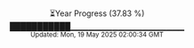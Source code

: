 <p align="center">
⏳Year Progress (37.83 %) <br>
███████████▁▁▁▁▁▁▁▁▁▁▁▁▁▁▁▁▁▁▁ <br>
<sub>Updated: Mon, 19 May 2025 02:00:34 GMT</sub>
</p>

